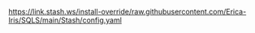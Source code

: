 https://link.stash.ws/install-override/raw.githubusercontent.com/Erica-Iris/SQLS/main/Stash/config.yaml